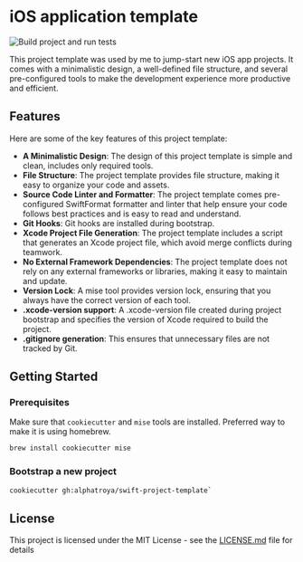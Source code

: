 # iOS application template

![Build project and run tests](https://github.com/alphatroya/swift-project-template/workflows/Build%20project%20and%20run%20tests/badge.svg)

This project template was used by me to jump-start new iOS app projects. It comes with a minimalistic design, a well-defined file structure, and several pre-configured tools to make the development experience more productive and efficient.

## Features

Here are some of the key features of this project template:

- **A Minimalistic Design**: The design of this project template is simple and clean, includes only required tools.
- **File Structure**: The project template provides file structure, making it easy to organize your code and assets.
- **Source Code Linter and Formatter**: The project template comes pre-configured SwiftFormat formatter and linter that help ensure your code follows best practices and is easy to read and understand.
- **Git Hooks**: Git hooks are installed during bootstrap.
- **Xcode Project File Generation**: The project template includes a script that generates an Xcode project file, which avoid merge conflicts during teamwork.
- **No External Framework Dependencies**: The project template does not rely on any external frameworks or libraries, making it easy to maintain and update.
- **Version Lock**: A mise tool provides version lock, ensuring that you always have the correct version of each tool.
- **.xcode-version support**: A .xcode-version file created during project bootstrap and specifies the version of Xcode required to build the project.
- **.gitignore generation**: This ensures that unnecessary files are not tracked by Git.

## Getting Started

### Prerequisites

Make sure that `cookiecutter` and `mise` tools are installed. Preferred way to make it is using homebrew.

```sh
brew install cookiecutter mise
```

### Bootstrap a new project

```sh
cookiecutter gh:alphatroya/swift-project-template`
```

## License

This project is licensed under the MIT License - see the [LICENSE.md](LICENSE.md) file for details
